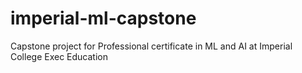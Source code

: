 # imperial-ml-capstone
Capstone project for Professional certificate in ML and AI at Imperial College Exec Education

